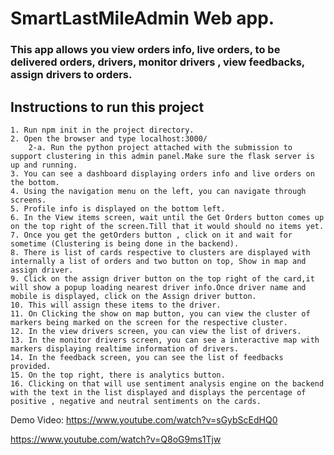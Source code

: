 # SmartLastMileAdmin Web app.

###  This app allows you view orders info, live orders, to be delivered orders, drivers, monitor drivers , view feedbacks, assign drivers to orders.

## Instructions to run this project

    1. Run npm init in the project directory.
    2. Open the browser and type localhost:3000/
        2-a. Run the python project attached with the submission to support clustering in this admin panel.Make sure the flask server is up and running.
    3. You can see a dashboard displaying orders info and live orders on the bottom.
    4. Using the navigation menu on the left, you can navigate through screens.
    5. Profile info is displayed on the bottom left.
    6. In the View items screen, wait until the Get Orders button comes up on the top right of the screen.Till that it would should no items yet.
    7. Once you get the getOrders button , click on it and wait for sometime (Clustering is being done in the backend).
    8. There is list of cards respective to clusters are displayed with internally a list of orders and two button on top, Show in map and assign driver.
    9. Click on the assign driver button on the top right of the card,it will show a popup loading nearest driver info.Once driver name and mobile is displayed, click on the Assign driver button.
    10. This will assign these items to the driver.
    11. On Clicking the show on map button, you can view the cluster of markers being marked on the screen for the respective cluster.
    12. In the view drivers screen, you can view the list of drivers.
    13. In the monitor drivers screen, you can see a interactive map with markers displaying realtime information of drivers.
    14. In the feedback screen, you can see the list of feedbacks provided.
    15. On the top right, there is analytics button.
    16. Clicking on that will use sentiment analysis engine on the backend with the text in the list displayed and displays the percentage of positive , negative and neutral sentiments on the cards.
     
Demo Video: https://www.youtube.com/watch?v=sGybScEdHQ0

https://www.youtube.com/watch?v=Q8oG9ms1Tjw
